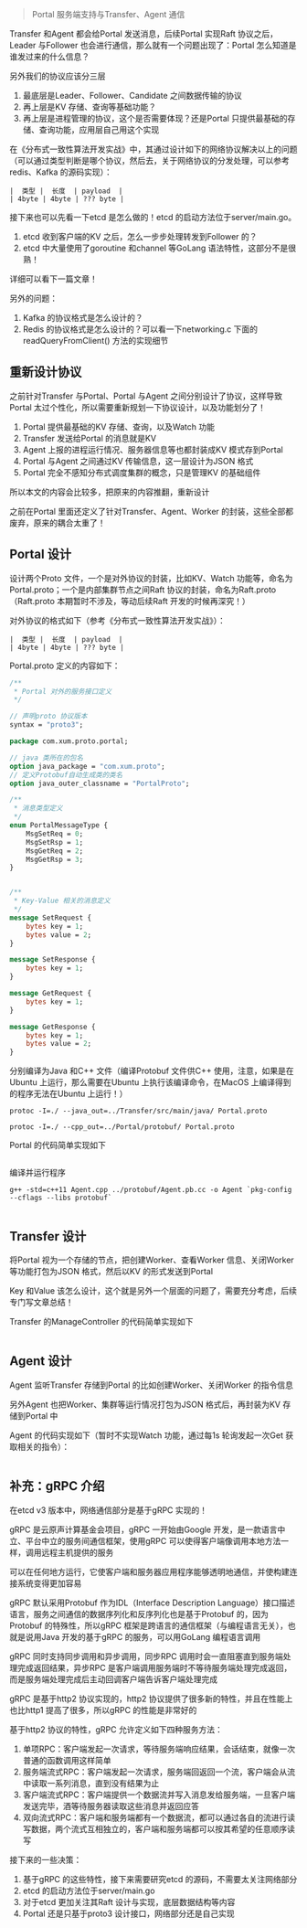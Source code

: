 >Portal 服务端支持与Transfer、Agent 通信

Transfer 和Agent 都会给Portal 发送消息，后续Portal 实现Raft 协议之后，Leader 与Follower 也会进行通信，那么就有一个问题出现了：Portal 怎么知道是谁发过来的什么信息？

另外我们的协议应该分三层

1. 最底层是Leader、Follower、Candidate 之间数据传输的协议
2. 再上层是KV 存储、查询等基础功能？
3. 再上层是进程管理的协议，这个是否需要体现？还是Portal 只提供最基础的存储、查询功能，应用层自己用这个实现

在《分布式一致性算法开发实战》中，其通过设计如下的网络协议解决以上的问题（可以通过类型判断是哪个协议，然后去，关于网络协议的分发处理，可以参考redis、Kafka 的源码实现）：

```
|  类型 |  长度  | payload  |
| 4byte | 4byte | ??? byte |
```

接下来也可以先看一下etcd 是怎么做的！etcd 的启动方法位于server/main.go。

1. etcd 收到客户端的KV 之后，怎么一步步处理转发到Follower 的？
2. etcd 中大量使用了goroutine 和channel 等GoLang 语法特性，这部分不是很熟！

详细可以看下一篇文章！

另外的问题：

1. Kafka 的协议格式是怎么设计的？
2. Redis 的协议格式是怎么设计的？可以看一下networking.c 下面的readQueryFromClient() 方法的实现细节


## 重新设计协议

之前针对Transfer 与Portal、Portal 与Agent 之间分别设计了协议，这样导致Portal 太过个性化，所以需要重新规划一下协议设计，以及功能划分了！

1. Portal 提供最基础的KV 存储、查询，以及Watch 功能
2. Transfer 发送给Portal 的消息就是KV
3. Agent 上报的进程运行情况、服务器信息等也都封装成KV 模式存到Portal
4. Portal 与Agent 之间通过KV 传输信息，这一层设计为JSON 格式
5. Portal 完全不感知分布式调度集群的概念，只是管理KV 的基础组件

所以本文的内容会比较多，把原来的内容推翻，重新设计

之前在Portal 里面还定义了针对Transfer、Agent、Worker 的封装，这些全部都废弃，原来的耦合太重了！


## Portal 设计

设计两个Proto 文件，一个是对外协议的封装，比如KV、Watch 功能等，命名为Portal.proto；一个是内部集群节点之间Raft 协议的封装，命名为Raft.proto（Raft.proto 本期暂时不涉及，等动后续Raft 开发的时候再深究！）

对外协议的格式如下（参考《分布式一致性算法开发实战》）：

```
|  类型 |  长度  | payload  |
| 4byte | 4byte | ??? byte |
```

Portal.proto 定义的内容如下：

```proto
/**
 * Portal 对外的服务接口定义
 */

// 声明proto 协议版本
syntax = "proto3";

package com.xum.proto.portal;

// java 类所在的包名
option java_package = "com.xum.proto";
// 定义Protobuf自动生成类的类名
option java_outer_classname = "PortalProto";

/**
 * 消息类型定义
 */
enum PortalMessageType {
    MsgSetReq = 0;
    MsgSetRsp = 1;
    MsgGetReq = 2;
    MsgGetRsp = 3;
}


/**
 * Key-Value 相关的消息定义
 */
message SetRequest {
    bytes key = 1;
    bytes value = 2;
}

message SetResponse {
    bytes key = 1;
}

message GetRequest {
    bytes key = 1;
}

message GetResponse {
    bytes key = 1;
    bytes value = 2;
}
```

分别编译为Java 和C++ 文件（编译Protobuf 文件供C++ 使用，注意，如果是在Ubuntu 上运行，那么需要在Ubuntu 上执行该编译命令，在MacOS 上编译得到的程序无法在Ubuntu 上运行！）

```shell
protoc -I=./ --java_out=../Transfer/src/main/java/ Portal.proto

protoc -I=./ --cpp_out=../Portal/protobuf/ Portal.proto
```

Portal 的代码简单实现如下

```c++

```

编译并运行程序

```shell
g++ -std=c++11 Agent.cpp ../protobuf/Agent.pb.cc -o Agent `pkg-config --cflags --libs protobuf`


```


## Transfer 设计

将Portal 视为一个存储的节点，把创建Worker、查看Worker 信息、关闭Worker 等功能打包为JSON 格式，然后以KV 的形式发送到Portal

Key 和Value 该怎么设计，这个就是另外一个层面的问题了，需要充分考虑，后续专门写文章总结！

Transfer 的ManageController 的代码简单实现如下

```c++

```


## Agent 设计

Agent 监听Transfer 存储到Portal 的比如创建Worker、关闭Worker 的指令信息

另外Agent 也把Worker、集群等运行情况打包为JSON 格式后，再封装为KV 存储到Portal 中

Agent 的代码实现如下（暂时不实现Watch 功能，通过每1s 轮询发起一次Get 获取相关的指令）：

```c++

```


## 补充：gRPC 介绍

在etcd v3 版本中，网络通信部分是基于gRPC 实现的！

gRPC 是云原声计算基金会项目，gRPC 一开始由Google 开发，是一款语言中立、平台中立的服务间通信框架，使用gRPC 可以使得客户端像调用本地方法一样，调用远程主机提供的服务

可以在任何地方运行，它使客户端和服务器应用程序能够透明地通信，并使构建连接系统变得更加容易

gRPC 默认采用Protobuf 作为IDL（Interface Description Language）接口描述语言，服务之间通信的数据序列化和反序列化也是基于Protobuf 的，因为Protobuf 的特殊性，所以gRPC 框架是跨语言的通信框架（与编程语言无关），也就是说用Java 开发的基于gRPC 的服务，可以用GoLang 编程语言调用

gRPC 同时支持同步调用和异步调用，同步RPC 调用时会一直阻塞直到服务端处理完成返回结果，异步RPC 是客户端调用服务端时不等待服务端处理完成返回，而是服务端处理完成后主动回调客户端告诉客户端处理完成

gRPC 是基于http2 协议实现的，http2 协议提供了很多新的特性，并且在性能上也比http1 提高了很多，所以gRPC 的性能是非常好的

基于http2 协议的特性，gRPC 允许定义如下四种服务方法：

1. 单项RPC：客户端发起一次请求，等待服务端响应结果，会话结束，就像一次普通的函数调用这样简单
2. 服务端流式RPC：客户端发起一次请求，服务端回返回一个流，客户端会从流中读取一系列消息，直到没有结果为止
3. 客户端流式RPC：客户端提供一个数据流并写入消息发给服务端，一旦客户端发送完毕，酒等待服务器读取这些消息并返回应答
4. 双向流式RPC：客户端和服务端都有一个数据流，都可以通过各自的流进行读写数据，两个流式互相独立的，客户端和服务端都可以按其希望的任意顺序读写

接下来的一些决策：
1. 基于gRPC 的这些特性，接下来需要研究etcd 的源码，不需要太关注网络部分
2. etcd 的启动方法位于server/main.go
3. 对于etcd 更加关注其Raft 设计与实现，底层数据结构等内容
4. Portal 还是只基于proto3 设计接口，网络部分还是自己实现
